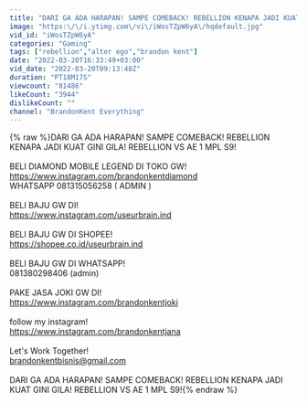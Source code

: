 ```yaml
---
title: "DARI GA ADA HARAPAN! SAMPE COMEBACK! REBELLION KENAPA JADI KUAT GINI GILA! REBELLION VS AE 1 MPL S9!"
image: "https:\/\/i.ytimg.com\/vi\/iWosTZpW6yA\/hqdefault.jpg"
vid_id: "iWosTZpW6yA"
categories: "Gaming"
tags: ["rebellion","alter ego","brandon kent"]
date: "2022-03-20T16:33:49+03:00"
vid_date: "2022-03-20T09:13:48Z"
duration: "PT18M17S"
viewcount: "81486"
likeCount: "3944"
dislikeCount: ""
channel: "BrandonKent Everything"
---
```

{% raw %}DARI GA ADA HARAPAN! SAMPE COMEBACK! REBELLION KENAPA JADI KUAT GINI GILA! REBELLION VS AE 1 MPL S9!<br /><br />BELI DIAMOND MOBILE LEGEND DI TOKO GW!<br /><a rel="nofollow" target="blank" href="https://www.instagram.com/brandonkentdiamond">https://www.instagram.com/brandonkentdiamond</a><br />WHATSAPP 081315056258 ( ADMIN )<br /><br />BELI BAJU GW DI!<br /><a rel="nofollow" target="blank" href="https://www.instagram.com/useurbrain.ind">https://www.instagram.com/useurbrain.ind</a><br /><br />BELI BAJU GW DI SHOPEE!<br /><a rel="nofollow" target="blank" href="https://shopee.co.id/useurbrain.ind">https://shopee.co.id/useurbrain.ind</a><br /><br />BELI BAJU GW DI WHATSAPP!<br />081380298406 (admin)<br /><br />PAKE JASA JOKI GW DI!<br /><a rel="nofollow" target="blank" href="https://www.instagram.com/brandonkentjoki">https://www.instagram.com/brandonkentjoki</a><br /><br />follow my instagram!<br /><a rel="nofollow" target="blank" href="https://www.instagram.com/brandonkentjana">https://www.instagram.com/brandonkentjana</a><br /><br />Let's Work Together!<br />brandonkentbisnis@gmail.com<br /><br />DARI GA ADA HARAPAN! SAMPE COMEBACK! REBELLION KENAPA JADI KUAT GINI GILA! REBELLION VS AE 1 MPL S9!{% endraw %}
